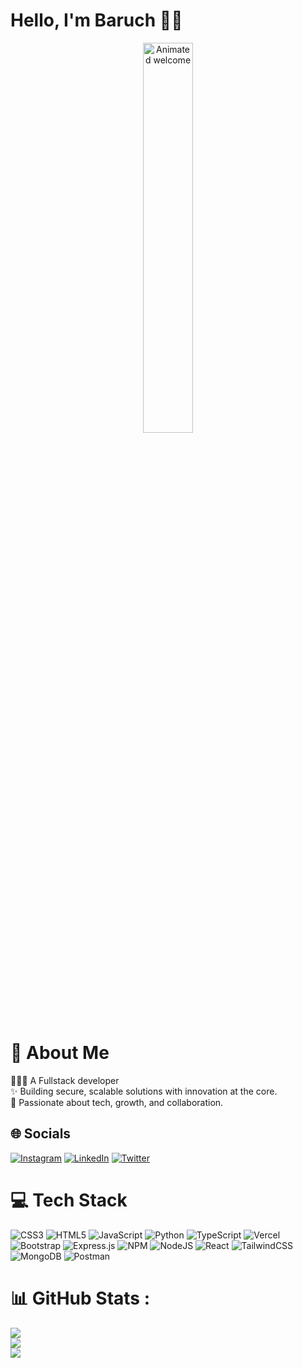 # Hello, I'm Baruch 👋🏿
<div align="center">
  <img 
    src="https://media1.giphy.com/media/v1.Y2lkPTc5MGI3NjExYjhvd2Vrb3B3enFhdXJkdTFjdjBoajZzb3pxM293MHc1eG5xdjM2ZCZlcD12MV9pbnRlcm5hbF9naWZfYnlfaWQmY3Q9Zw/qgQUggAC3Pfv687qPC/giphy.gif"
    width="40%"
    style="max-width: 300px; height: auto;"
    alt="Animated welcome"
  />
</div>


# 💫 About Me
<p align="left">👨🏿‍💻 A Fullstack developer <br> ✨ Building secure, scalable solutions with innovation at the core.<br>🎯 Passionate about tech, growth, and collaboration.</p>

## 🌐 Socials
[![Instagram](https://img.shields.io/badge/Instagram-%23E4405F.svg?logo=Instagram&logoColor=white)](https://instagram.com/rtro.polo) [![LinkedIn](https://img.shields.io/badge/LinkedIn-%230077B5.svg?logo=linkedin&logoColor=white)](https://linkedin.com/in/poloexe) [![Twitter](https://img.shields.io/badge/Twitter-%231DA1F2.svg?logo=Twitter&logoColor=white)](https://twitter.com/capalot_tecs) 

# 💻 Tech Stack
![CSS3](https://img.shields.io/badge/css3-%231572B6.svg?style=flat&logo=css3&logoColor=white) ![HTML5](https://img.shields.io/badge/html5-%23E34F26.svg?style=flat&logo=html5&logoColor=white) ![JavaScript](https://img.shields.io/badge/javascript-%23323330.svg?style=flat&logo=javascript&logoColor=%23F7DF1E) ![Python](https://img.shields.io/badge/python-3670A0?style=flat&logo=python&logoColor=ffdd54) ![TypeScript](https://img.shields.io/badge/typescript-%23007ACC.svg?style=flat&logo=typescript&logoColor=white) ![Vercel](https://img.shields.io/badge/vercel-%23000000.svg?style=flat&logo=vercel&logoColor=white) ![Bootstrap](https://img.shields.io/badge/bootstrap-%23563D7C.svg?style=flat&logo=bootstrap&logoColor=white) ![Express.js](https://img.shields.io/badge/express.js-%23404d59.svg?style=flat&logo=express&logoColor=%2361DAFB) ![NPM](https://img.shields.io/badge/NPM-%23000000.svg?style=flat&logo=npm&logoColor=white) ![NodeJS](https://img.shields.io/badge/node.js-6DA55F?style=flat&logo=node.js&logoColor=white) ![React](https://img.shields.io/badge/react-%2320232a.svg?style=flat&logo=react&logoColor=%2361DAFB) ![TailwindCSS](https://img.shields.io/badge/tailwindcss-%2338B2AC.svg?style=flat&logo=tailwind-css&logoColor=white) ![MongoDB](https://img.shields.io/badge/MongoDB-%234ea94b.svg?style=flat&logo=mongodb&logoColor=white) ![Postman](https://img.shields.io/badge/Postman-FF6C37?style=flat&logo=postman&logoColor=white)
# 📊 GitHub Stats :
![](https://github-readme-stats.vercel.app/api?username=poloexe&theme=dark&hide_border=false&include_all_commits=false&count_private=false)<br/>
![](https://github-readme-streak-stats.herokuapp.com/?user=poloexe&theme=dark&hide_border=false)<br/>
![](https://github-readme-stats.vercel.app/api/top-langs/?username=poloexe&theme=dark&hide_border=false&include_all_commits=false&count_private=false&layout=compact)

